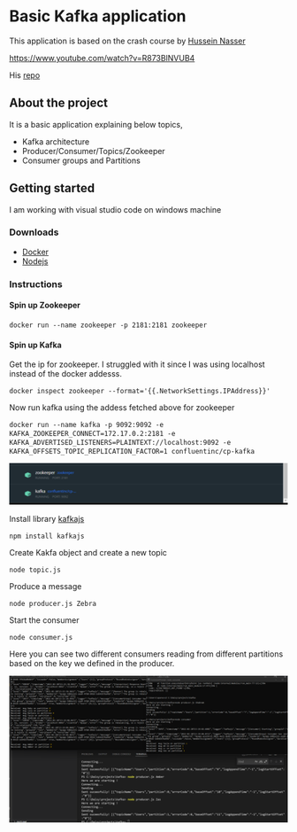 # Basic Kafka application 

This application is based on the crash course by [Hussein Nasser](https://github.com/hnasr)

https://www.youtube.com/watch?v=R873BlNVUB4

His [repo](https://github.com/hnasr/javascript_playground/tree/master/kafka)


## About the project
It is a basic application explaining below topics,

- Kafka architecture
- Producer/Consumer/Topics/Zookeeper
- Consumer groups and Partitions 

## Getting started

I am working with visual studio code on windows machine

### Downloads
- [Docker](https://docs.docker.com/get-docker/)
- [Nodejs](https://nodejs.org/en/download/)
  

### Instructions

#### Spin up Zookeeper 

```
docker run --name zookeeper -p 2181:2181 zookeeper
```

#### Spin up Kafka 

Get the ip for zookeeper. I struggled with it since I was using localhost instead of the docker addesss.

```
docker inspect zookeeper --format='{{.NetworkSettings.IPAddress}}'
```

Now run kafka using the addess fetched above for zookeeper

```
docker run --name kafka -p 9092:9092 -e KAFKA_ZOOKEEPER_CONNECT=172.17.0.2:2181 -e KAFKA_ADVERTISED_LISTENERS=PLAINTEXT://localhost:9092 -e KAFKA_OFFSETS_TOPIC_REPLICATION_FACTOR=1 confluentinc/cp-kafka

```
![docker image running](/basic/DockerImageRunning.png)

Install library [kafkajs](https://kafka.js.org/docs/getting-started)

```
npm install kafkajs
```

Create Kakfa object and create a new topic

```
node topic.js
```

Produce a message
```
node producer.js Zebra
```

Start the consumer
```
node consumer.js
```

Here you can see two different consumers reading from different partitions based on the key we defined in the producer.

![partition rebalancing](/basic/Partition_rebalance.png)






